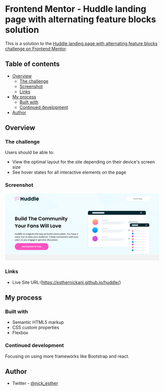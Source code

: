 # Frontend Mentor - Huddle landing page with alternating feature blocks solution

This is a solution to the [Huddle landing page with alternating feature blocks challenge on Frontend Mentor](https://www.frontendmentor.io/challenges/huddle-landing-page-with-alternating-feature-blocks-5ca5f5981e82137ec91a5100). 

## Table of contents

- [Overview](#overview)
  - [The challenge](#the-challenge)
  - [Screenshot](#screenshot)
  - [Links](#links)
- [My process](#my-process)
  - [Built with](#built-with)
  - [Continued development](#continued-development)
- [Author](#author)
  
## Overview

### The challenge

Users should be able to:

- View the optimal layout for the site depending on their device's screen size
- See hover states for all interactive elements on the page

### Screenshot

![](https://github.com/esthernickani/huddle/blob/master/images/Huddle%20landing%20page%20screenshot.png)

### Links
- Live Site URL:(https://esthernickani.github.io/huddle/)

## My process

### Built with

- Semantic HTML5 markup
- CSS custom properties
- Flexbox
  
### Continued development

Focusing on using more frameworks like Bootstrap and react.

## Author
- Twitter - [@nick_esther](https://www.twitter.com/nick_esther)
